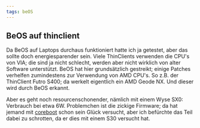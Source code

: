 ```yaml
---
tags: beOS
---
```

## BeOS auf thinclient
Da BeOS auf Laptops durchaus funktioniert hatte ich ja getestet, aber das sollte doch energiesparender sein. Viele ThinClients verwenden die CPU's von VIA; die sind ja nicht schlecht, werden aber nicht wirklich von alter Software unterstützt.
BeOS hat hier grundsätzlich gestreikt; einige Patches verhelfen zumindestens zur Verwendung von AMD CPU's. So z.B. der ThinClient Futro S400; da werkelt eigentlich ein AMD Geode NX. Und dieser wird durch BeOS erkannt.

Aber es geht noch resourcenschonender, nämlich mit einem Wyse SX0: Verbrauch bei etwa 6W. Problemchen ist die zickige Firmware; da hat jemand mit [coreboot](http://www.coreboot.org/) schon sein Glück versucht, aber ich befürchte das Teil dabei zu schrotten, da er dies mit einem S30 versucht hat. 
